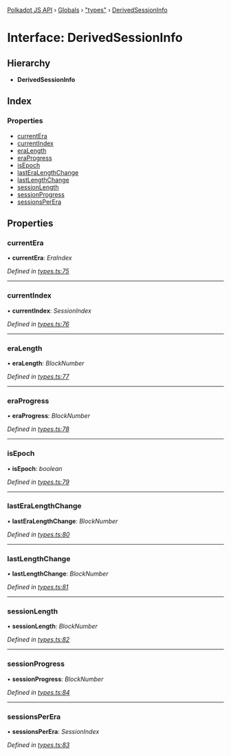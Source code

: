 [Polkadot JS API](../README.md) › [Globals](../globals.md) › ["types"](../modules/_types_.md) › [DerivedSessionInfo](_types_.derivedsessioninfo.md)

# Interface: DerivedSessionInfo

## Hierarchy

* **DerivedSessionInfo**

## Index

### Properties

* [currentEra](_types_.derivedsessioninfo.md#currentera)
* [currentIndex](_types_.derivedsessioninfo.md#currentindex)
* [eraLength](_types_.derivedsessioninfo.md#eralength)
* [eraProgress](_types_.derivedsessioninfo.md#eraprogress)
* [isEpoch](_types_.derivedsessioninfo.md#isepoch)
* [lastEraLengthChange](_types_.derivedsessioninfo.md#lasteralengthchange)
* [lastLengthChange](_types_.derivedsessioninfo.md#lastlengthchange)
* [sessionLength](_types_.derivedsessioninfo.md#sessionlength)
* [sessionProgress](_types_.derivedsessioninfo.md#sessionprogress)
* [sessionsPerEra](_types_.derivedsessioninfo.md#sessionsperera)

## Properties

###  currentEra

• **currentEra**: *EraIndex*

*Defined in [types.ts:75](https://github.com/polkadot-js/api/blob/41cf32c808/packages/api-derive/src/types.ts#L75)*

___

###  currentIndex

• **currentIndex**: *SessionIndex*

*Defined in [types.ts:76](https://github.com/polkadot-js/api/blob/41cf32c808/packages/api-derive/src/types.ts#L76)*

___

###  eraLength

• **eraLength**: *BlockNumber*

*Defined in [types.ts:77](https://github.com/polkadot-js/api/blob/41cf32c808/packages/api-derive/src/types.ts#L77)*

___

###  eraProgress

• **eraProgress**: *BlockNumber*

*Defined in [types.ts:78](https://github.com/polkadot-js/api/blob/41cf32c808/packages/api-derive/src/types.ts#L78)*

___

###  isEpoch

• **isEpoch**: *boolean*

*Defined in [types.ts:79](https://github.com/polkadot-js/api/blob/41cf32c808/packages/api-derive/src/types.ts#L79)*

___

###  lastEraLengthChange

• **lastEraLengthChange**: *BlockNumber*

*Defined in [types.ts:80](https://github.com/polkadot-js/api/blob/41cf32c808/packages/api-derive/src/types.ts#L80)*

___

###  lastLengthChange

• **lastLengthChange**: *BlockNumber*

*Defined in [types.ts:81](https://github.com/polkadot-js/api/blob/41cf32c808/packages/api-derive/src/types.ts#L81)*

___

###  sessionLength

• **sessionLength**: *BlockNumber*

*Defined in [types.ts:82](https://github.com/polkadot-js/api/blob/41cf32c808/packages/api-derive/src/types.ts#L82)*

___

###  sessionProgress

• **sessionProgress**: *BlockNumber*

*Defined in [types.ts:84](https://github.com/polkadot-js/api/blob/41cf32c808/packages/api-derive/src/types.ts#L84)*

___

###  sessionsPerEra

• **sessionsPerEra**: *SessionIndex*

*Defined in [types.ts:83](https://github.com/polkadot-js/api/blob/41cf32c808/packages/api-derive/src/types.ts#L83)*
